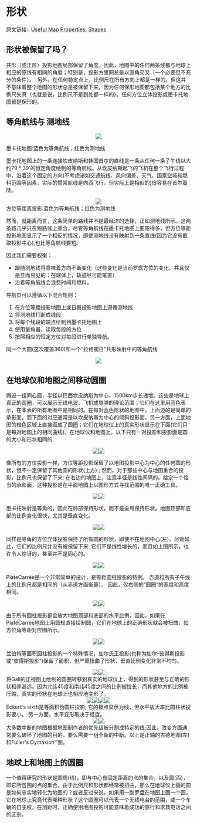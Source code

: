 # 形状
原文链接:: [Useful Map Properties: Shapes](https://web.archive.org/web/20180310221807/http://www.progonos.com/furuti/MapProj/Normal/CartProp/ShapePres/shapePres.html)

## 形状被保留了吗？
共形（或正形）投影地图局部保留了角度。因此，地图中的任何两条线都与地球上相应的原线有相同的角度；特别是，投影方里网总是以直角交叉（一个必要但不充分的条件）。  另外，在任何特定点上，比例尺在所有方向上都是一样的。但这并不意味着整个地图的形状总是被保留下来，因为任何保形地图都包括某个地方的比例尺失真（也就是说，比例尺不是到处都一样的）。任何方位立体投影或墨卡托地图都是保形的。

## 等角航线与 测地线
<div align="center"><img src="./asserts/image_1623390974072_0.png"/></div> 

墨卡托地图:蓝色为等角航线；红色为测地线

墨卡托地图上的一条连接坎皮纳斯和韩国首尔的直线是一条从任何一条子午线以大约79 ° 39’的恒定角度绘制的等角航线。从坎皮纳斯起飞的飞机在整个飞行过程中，沿着这个固定的方向(不考虑诸如交通航线、风向偏差、天气、国家空域和燃料范围等因素，实际的惯常航线是向西飞行，但实际上是相似的)很容易在首尔着陆。

<div align="center"><img src="./asserts/image_1623391259820_0.png"/></div>
方位等距离投影:蓝色为等角航线；红色为测地线

然而，就距离而言，这条简单的路线并不是最经济的选择，正如测地线所示。这两条路几乎只在短路线上重合。尽管等角航线在墨卡托地图上要短得多，但方位等距投影地图显示了一个相反的情况，即使测地线没有映射到一条直线(因为它没有截取投影中心),也比等角航线要短。

因此我们需要权衡：
* 跟随测地线将意味着方向不断变化（这些变化是当前罗盘方位的变化，并且仅是显而易见的：在球体上，轨迹尽可能笔直）
* 沿着等角航线会浪费时间和燃料，

导航员可以遵循以下混合规则：
1. 在方位等距投影地图上或日晷投影地图上遵循测地线
2. 将测地线打断成线段
3. 将每个线段的端点绘制到墨卡托地图上
4. 使用量角器，读取每段的方位
5. 按照相应的恒定方位对每段进行单独导航。

同一个大圆(这次覆盖360)和一个“拉格朗日”共形映射中的等角航线
<div align="center"><img src="./asserts/image_1623398644943_0.png"/></div>

## 在地球仪和地图之间移动圆圈
假设一组同心圆，半径以巴西坎皮纳斯为中心，1500km步长递增。这些是地球上真正的圆圈，可以展示无线电波、飞机或导弹的理论范围；它们在这里用蓝色表示，在本表的所有地图中是相同的。在每对蓝色形状的地图中，上面边的是简单的承影面，而下面的对应通常是以坎皮纳斯为中心的倾斜投影面。另一方面，上面地图的橙色区域上直接画成了圆圈；它们在地球仪上的真实形状显示在下面(它们只是每对地图上的相同曲线)。在地球仪和地图上，以下只有一对投影和投影面是圆的大小和形状相同的

<div align="center"><img src="./asserts/image_1623398822647_0.png"/><img src="./asserts/image_1623398827166_0.png"/></div> 

像所有的方位投影一样，方位等距投影保留了以地图投影中心为中心的任何圆的形状，但不一定保留了其他圆的形状(上方) ; 然而，对于那些中心与地图重合的投影，比例尺也保留了下来: 在右边的地图上，注意半径是线性间隔的。给定一个恰当的承影面，这种投影是在平面地图上以图形方式寻找范围的唯一正确工具。

<div align="center"><img src="./asserts/image_1623398837504_0.png"/><img src="./asserts/image_1623398842845_0.png"/></div> 

墨卡托映射是等角的，因此在局部保持形状，而不是全局保持形状。地图顶部和底部的比例变化很快，尤其是垂直变化。

<div align="center"><img src="./asserts/image_1623398861741_0.png"/><img src="./asserts/image_1623398869498_0.png"/></div> 

同样是等角的方位立体投影保持了所有圆的形状，即使不在地图中心(左)。尽管如此，它们的比例尺并没有被保留下来: 它们不是线性增长的，而且如上图所示，也许令人惊讶的，甚至并不是同心的。

<div align="center"><img src="./asserts/image_1623398883528_0.png"/><img src="./asserts/image_1623398890975_0.png"/></div> 

PlateCarrée是一个非常简单的设计，是等距圆柱投影的特例。 赤道和所有子午线上的比例尺都是相同的（从赤道方面衡量）。 因此，仅右侧的“圆圈”的宽度和高度相同。

<div align="center"><img src="./asserts/image_1623398949455_0.png"/><img src="./asserts/image_1623398955238_0.png"/></div> 

由于所有圆柱投影都会放大地图顶部和底部的水平比例，因此，如果在PlateCarrée地图上用圆规直接绘制圆，它们在地球上的正确形状就会被扭曲，如方位角等距对应图所示。

<div align="center"><img src="./asserts/image_1623399010020_0.png"/><img src="./asserts/image_1623399015514_0.png"/></div> 

兰伯特等面积圆柱投影的一个特殊情况，加尔氏正投影(也称为加尔-彼得斯投影或“彼得斯投影”)保留了面积，但严重扭曲了形状，垂直比例变化非常不均匀。

<div align="center"><img src="./asserts/image_1623399032913_0.png"/><img src="./asserts/image_1623399036091_0.png"/></div> 
将Gall的正视图上绘制的圆圈转移到真实的地球仪上，得到的形状甚至与正确的形状相差甚远。因为北纬45度和南纬45度之间的比例被拉长，而其他地方的比例被压缩，真实的形状在地球上也相应地变形了。

<div align="center"><img src="./asserts/image_1623399063015_0.png"/><img src="./asserts/image_1623399068516_0.png"/><img src="./asserts/image_1623399047454_0.png"/><img src="./asserts/image_1623399053042_0.png"/></div> 
Eckert's sixth是等面积伪圆柱投影; 它的极点显示为线，但水平放大率比圆柱状投影要小。 另一方面，水平变形取决于经度。

<div align="center"><img src="./asserts/image_1623399073503_0.png"/><img src="./asserts/image_1623399077799_0.png"/></div>
大多数中断的地图根据地图制作者的优先级被分割成特定的线;因此，改变方面通常要么破坏了地图的目的，要么需要一组全新的中断。以上是正轴的古德地图(左)和Fuller's Dymaxion™图。

## 地球上和地图上的圆圈
一个值得研究的形状是圆周(线)，即与中心有固定距离的点的集合，以及圆(面)，即它所包围的点的集合。由于比例尺和形状都经常被扭曲，那么在地球仪上画的圆是如何忠实地转化为地图的？或者反过来说，如果用一副罗盘在地图上画一个圆，它在地球上究竟代表哪种形状？这个圆圈可以代表一个无线电台的范围，或一个车辆的自主权。在测距时，正确使用地图投影可能意味着成功的旅行和求救电话之间的区别。